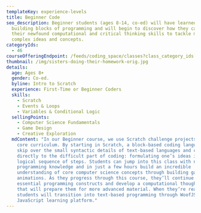 ```yaml
---
templateKey: experience-levels
title: Beginner Code
seo_description: Beginner students (ages 8-14, co-ed) will have learned the
  building blocks of programming and will begin to discover how they can use
  their newfound computational and critical thinking skills to tackle more
  complex ideas and concepts.
categoryIds:
  - 46
courseOfferingEndpoint: /feeds/coding_space/classes?class_category_ids[]=46
thumbnail: /img/sisters-doing-their-homework-orig.jpg
details:
  age: Ages 8+
  gender: Co-ed.
  byline: Intro to Scratch
  experience: First-Time or Beginner Coders
  skills:
    - Scratch
    - Events & Loops
    - Variables & Conditional Logic
  sellingPoints:
    - Computer Science Fundamentals
    - Game Design
    - Creative Exploration
  mdContent: "In our Beginner course, we use Scratch challenge projects as our
    core curriculum. By starting in Scratch, a block-based coding language, we
    skip over the small syntactic details of text-based languages and cut
    directly to the difficult part of coding: formulating one’s ideas into a
    logical sequence of steps. Students can jump into this class with no prior
    programming knowledge and in just a few hours build an incredible
    understanding of core computer science concepts through building games and
    animations. As they progress through this course, they’ll continue to learn
    essential programming constructs and develop a computational thought process
    that will prepare them for more advanced material. When they’re ready,
    students will transition into text-based programming through WoofJS, our
    JavaScript learning platform."
---
```

